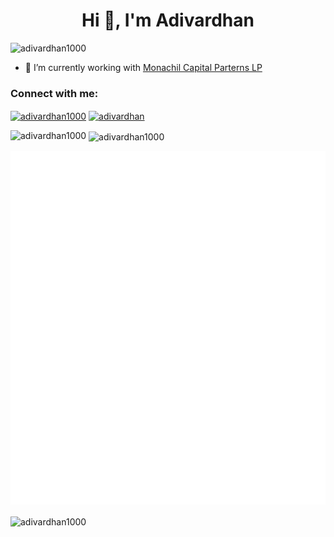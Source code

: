   <h1 align="center">Hi 👋, I'm Adivardhan</h1>
<p align="left"> <img src="https://komarev.com/ghpvc/?username=adivardhan1000&label=Profile%20views&color=0e75b6&style=flat" alt="adivardhan1000" /> </p>

- 🔭 I’m currently working with [Monachil Capital Parterns LP](https://www.monachilpartners.com/)

<h3 align="left">Connect with me:</h3>
<p align="left">
<a href="https://twitter.com/adivardhan1000" target="blank"><img align="center" src="https://raw.githubusercontent.com/rahuldkjain/github-profile-readme-generator/master/src/images/icons/Social/twitter.svg" alt="adivardhan1000" height="30" width="40" /></a>
<a href="https://linkedin.com/in/adivardhan" target="blank"><img align="center" src="https://raw.githubusercontent.com/rahuldkjain/github-profile-readme-generator/master/src/images/icons/Social/linked-in-alt.svg" alt="adivardhan" height="30" width="40" /></a>
</p>

<p><img align="left" src="https://github-readme-stats.vercel.app/api/top-langs?username=adivardhan1000&show_icons=true&locale=en&layout=compact" alt="adivardhan1000" /></p>

<p>&nbsp;<img align="center" src="https://github-readme-stats.vercel.app/api?username=adivardhan1000&show_icons=true&locale=en&count_private=true&include_all_commits=true" alt="adivardhan1000" />
</p>


![Metrics](https://raw.githubusercontent.com/adivardhan1000/adivardhan1000/main/github-metrics.svg)


<p><img align="center" src="https://github-readme-streak-stats.herokuapp.com/?user=adivardhan1000&" alt="adivardhan1000" /></p>


